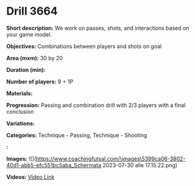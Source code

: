 # Drill 3664

**Short description:**
We work on passes, shots, and interactions based on your game model.

**Objectives:**
Combinations between players and shots on goal

**Area (mxm):**
30 by 20

**Duration (min):**


**Number of players:**
9 + 1P

**Materials:**


**Progression:**
Passing and combination drill with 2/3 players with a final conclusion

**Variations:**


**Categories:**
Technique - Passing, Technique - Shooting

**:**


**Images:**
![](https://www.coachingfutsal.com/\images\5399ca06-3802-40d1-abb5-efc551bc5aba_Schermata 2023-07-30 alle 17.15.22.png)

**Videos:**
[Video Link](https://www.youtube.com/embed/IjXTp0RgUlk)

